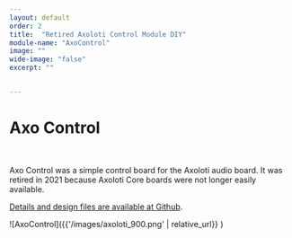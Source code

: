 ```yaml
---
layout: default
order: 2
title:  "Retired Axoloti Control Module DIY"
module-name: "AxoControl"
image: "" 
wide-image: "false" 
excerpt: "" 


---
```



# Axo Control

&nbsp;
&nbsp;

Axo Control was a simple control board for the Axoloti audio board. It was retired in 2021 because Axoloti Core boards were not longer easily available. 

[Details and design files are available at Github](https://github.com/TomWhitwell/Axo-Control). 

![AxoControl]({{'/images/axoloti_900.png' | relative_url}} )